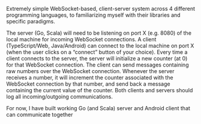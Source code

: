 Extremely simple WebSocket-based, client-server system across 4 different programming languages, to familiarizing myself with their libraries and specific paradigms. 

The server (Go, Scala) will need to be listening on port X (e.g. 8080) of the local machine for incoming WebSocket connections.
A client (TypeScript/Web, Java/Android) can connect to the local machine on port X (when the user clicks on a “connect” button of your choice).
Every time a client connects to the server, the server will initialize a new counter (at 0) for that WebSocket connection.
The client can send messages containing raw numbers over the WebSocket connection. Whenever the server receives a number, it will increment the counter associated with the WebSocket connection by that number, and send back a message containing the current value of the counter.
Both clients and servers should log all incoming/outgoing communications.

For now, I have built working Go (and Scala) server and Android client that can communicate together


